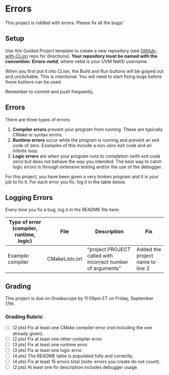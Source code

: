 # Errors
This project is riddled with errors. Please fix all the bugs!

## Setup
Use this Guided Project template to create a new repository (see [GitHub-with-CLion](https://github.com/uvmcs120f2021/GitHub-with-CLion) repo for directions).
**Your repository must be named with the convention: Errors-netid**, where netid is your UVM NetID username.

When you first put it into CLion, the Build and Run buttons will be grayed out and unclickable. This is intentional. You will need to start fixing bugs before these buttons can be used.

Remember to commit and push frequently.

## Errors
There are three types of errors:
1. **Compiler errors** prevent your program from running. These are typically CMake or syntax errors.
1. **Runtime errors** occur while the program is running and prevent an exit code of zero. Examples of this include a non-zero exit code and an infinite loop.
1. **Logic errors** are when your program runs to completion (with exit code zero) but does not behave the way you intended. The best way to catch logic errors is through extensive testing and/or the use of the debugger.

For this project, you have been given a very broken program and it is your job to fix it. For each error you fix, log it in the table below.

## Logging Errors
Every time you fix a bug, log it in the README file here:

| Type of error (compiler, runtime, logic) | File | Description | Fix |
| ---------------------------------------- | ---- | ----------- | --- |
| Example: compiler | CMakeLists.txt | "project PROJECT called with incorrect number of arguments" | Added the project name to line 2 |





## Grading
This project is due on Gradescope by 11:59pm ET on Friday, September 17th.

### Grading Rubric
- [ ] (2 pts) Fix at least one CMake compiler error (not including the one already given).
- [ ] (2 pts) Fix at least one other compiler error.
- [ ] (3 pts) Fix at least one runtime error.
- [ ] (3 pts) Fix at least one logic error.
- [ ] (4 pts) The README table is populated fully and correctly.
- [ ] (4 pts) Fix at least 15 errors total (note: errors you create do not count).
- [ ] (2 pts) At least one fix description includes debugger usage.
